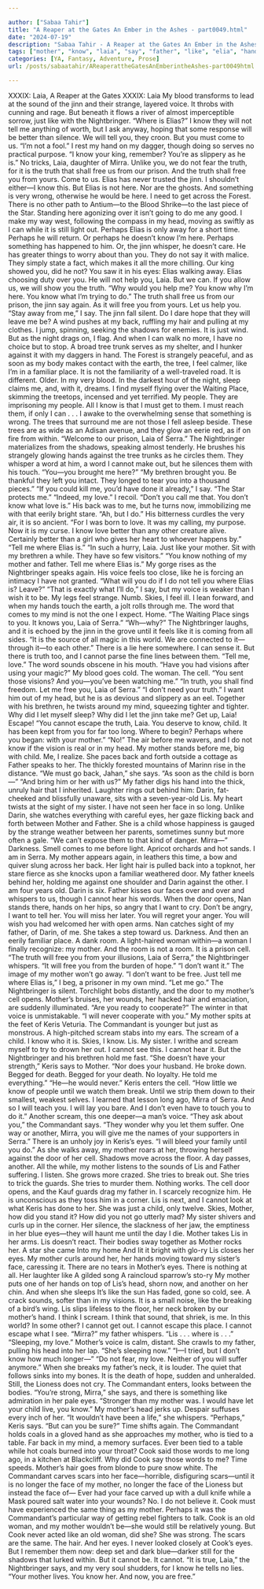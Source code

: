 ```yaml
---

author: ["Sabaa Tahir"]
title: "A Reaper at the Gates An Ember in the Ashes - part0049.html"
date: "2024-07-19"
description: "Sabaa Tahir - A Reaper at the Gates An Ember in the Ashes"
tags: ["mother", "know", "laia", "say", "father", "like", "elia", "hand", "li", "tell", "u", "truth", "free", "nightbringer", "eye", "back", "jinni", "perhaps", "let", "word", "child", "face", "voice", "head", "whisper"]
categories: [YA, Fantasy, Adventure, Prose]
url: /posts/sabaatahir/AReaperattheGatesAnEmberintheAshes-part0049html

---
```



XXXIX: Laia, A Reaper at the Gates
XXXIX: Laia
My blood transforms to lead at the sound of the jinn and their strange, layered voice. It throbs with cunning and rage. But beneath it flows a river of almost imperceptible sorrow, just like with the Nightbringer.
“Where is Elias?” I know they will not tell me anything of worth, but I ask anyway, hoping that some response will be better than silence.
We will tell you, they croon. But you must come to us.
“I’m not a fool.” I rest my hand on my dagger, though doing so serves no practical purpose. “I know your king, remember? You’re as slippery as he is.”
No tricks, Laia, daughter of Mirra. Unlike you, we do not fear the truth, for it is the truth that shall free us from our prison. And the truth shall free you from yours. Come to us.
Elias has never trusted the jinn. I shouldn’t either—I know this. But Elias is not here. Nor are the ghosts. And something is very wrong, otherwise he would be here. I need to get across the Forest. There is no other path to Antium—to the Blood Shrike—to the last piece of the Star.
Standing here agonizing over it isn’t going to do me any good. I make my way west, following the compass in my head, moving as swiftly as I can while it is still light out. Perhaps Elias is only away for a short time. Perhaps he will return.
Or perhaps he doesn’t know I’m here. Perhaps something has happened to him.
Or, the jinn whisper, he doesn’t care. He has greater things to worry about than you. They do not say it with malice. They simply state a fact, which makes it all the more chilling.
Our king showed you, did he not? You saw it in his eyes: Elias walking away. Elias choosing duty over you. He will not help you, Laia. But we can. If you allow us, we will show you the truth.
“Why would you help me? You know why I’m here. You know what I’m trying to do.”
The truth shall free us from our prison, the jinn say again. As it will free you from yours. Let us help you.
“Stay away from me,” I say. The jinn fall silent. Do I dare hope that they will leave me be? A wind pushes at my back, ruffling my hair and pulling at my clothes. I jump, spinning, seeking the shadows for enemies. It is just wind.
But as the night drags on, I flag. And when I can walk no more, I have no choice but to stop. A broad tree trunk serves as my shelter, and I hunker against it with my daggers in hand. The Forest is strangely peaceful, and as soon as my body makes contact with the earth, the tree, I feel calmer, like I’m in a familiar place. It is not the familiarity of a well-traveled road. It is different. Older. In my very blood.
In the darkest hour of the night, sleep claims me, and, with it, dreams. I find myself flying over the Waiting Place, skimming the treetops, incensed and yet terrified. My people. They are imprisoning my people. All I know is that I must get to them. I must reach them, if only I can . . .
I awake to the overwhelming sense that something is wrong. The trees that surround me are not those I fell asleep beside. These trees are as wide as an Adisan avenue, and they glow an eerie red, as if on fire from within.
“Welcome to our prison, Laia of Serra.”
The Nightbringer materializes from the shadows, speaking almost tenderly. He brushes his strangely glowing hands against the tree trunks as he circles them. They whisper a word at him, a word I cannot make out, but he silences them with his touch.
“You—you brought me here?”
“My brethren brought you. Be thankful they left you intact. They longed to tear you into a thousand pieces.”
“If you could kill me, you’d have done it already,” I say. “The Star protects me.”
“Indeed, my love.”
I recoil. “Don’t you call me that. You don’t know what love is.”
His back was to me, but he turns now, immobilizing me with that eerily bright stare. “Ah, but I do.” His bitterness curdles the very air, it is so ancient. “For I was born to love. It was my calling, my purpose. Now it is my curse. I know love better than any other creature alive. Certainly better than a girl who gives her heart to whoever happens by.”
“Tell me where Elias is.”
“In such a hurry, Laia. Just like your mother. Sit with my brethren a while. They have so few visitors.”
“You know nothing of my mother and father. Tell me where Elias is.”
My gorge rises as the Nightbringer speaks again. His voice feels too close, like he is forcing an intimacy I have not granted.
“What will you do if I do not tell you where Elias is? Leave?”
“That is exactly what I’ll do,” I say, but my voice is weaker than I wish it to be. My legs feel strange. Numb. Skies, I feel ill. I lean forward, and when my hands touch the earth, a jolt rolls through me. The word that comes to my mind is not the one I expect. Home.
“The Waiting Place sings to you. It knows you, Laia of Serra.”
“Wh—why?”
The Nightbringer laughs, and it is echoed by the jinn in the grove until it feels like it is coming from all sides. “It is the source of all magic in this world. We are connected to it—through it—to each other.”
There is a lie here somewhere. I can sense it. But there is truth too, and I cannot parse the fine lines between them.
“Tell me, love.” The word sounds obscene in his mouth. “Have you had visions after using your magic?”
My blood goes cold. The woman. The cell. “You sent those visions? And you—you’ve been watching me.”
“In truth, you shall find freedom. Let me free you, Laia of Serra.”
“I don’t need your truth.” I want him out of my head, but he is as devious and slippery as an eel. Together with his brethren, he twists around my mind, squeezing tighter and tighter. Why did I let myself sleep? Why did I let the jinn take me? Get up, Laia! Escape!
“You cannot escape the truth, Laia. You deserve to know, child. It has been kept from you for far too long. Where to begin? Perhaps where you began: with your mother.”
“No!”
The air before me wavers, and I do not know if the vision is real or in my head. My mother stands before me, big with child. Me, I realize. She paces back and forth outside a cottage as Father speaks to her. The thickly forested mountains of Marinn rise in the distance.
“We must go back, Jahan,” she says. “As soon as the child is born—”
“And bring him or her with us?” My father digs his hand into the thick, unruly hair that I inherited. Laughter rings out behind him: Darin, fat-cheeked and blissfully unaware, sits with a seven-year-old Lis. My heart twists at the sight of my sister. I have not seen her face in so long. Unlike Darin, she watches everything with careful eyes, her gaze flicking back and forth between Mother and Father. She is a child whose happiness is gauged by the strange weather between her parents, sometimes sunny but more often a gale.
“We can’t expose them to that kind of danger. Mirra—”
Darkness. Smell comes to me before light. Apricot orchards and hot sands. I am in Serra. My mother appears again, in leathers this time, a bow and quiver slung across her back. Her light hair is pulled back into a topknot, her stare fierce as she knocks upon a familiar weathered door. My father kneels behind her, holding me against one shoulder and Darin against the other. I am four years old. Darin is six. Father kisses our faces over and over and whispers to us, though I cannot hear his words.
When the door opens, Nan stands there, hands on her hips, so angry that I want to cry. Don’t be angry, I want to tell her. You will miss her later. You will regret your anger. You will wish you had welcomed her with open arms. Nan catches sight of my father, of Darin, of me. She takes a step toward us.
Darkness. And then an eerily familiar place. A dank room. A light-haired woman within—a woman I finally recognize: my mother. And the room is not a room. It is a prison cell.
“The truth will free you from your illusions, Laia of Serra,” the Nightbringer whispers. “It will free you from the burden of hope.”
“I don’t want it.” The image of my mother won’t go away. “I don’t want to be free. Just tell me where Elias is,” I beg, a prisoner in my own mind. “Let me go.”
The Nightbringer is silent. Torchlight bobs distantly, and the door to my mother’s cell opens. Mother’s bruises, her wounds, her hacked hair and emaciation, are suddenly illuminated.
“Are you ready to cooperate?” The winter in that voice is unmistakable.
“I will never cooperate with you.” My mother spits at the feet of Keris Veturia. The Commandant is younger but just as monstrous. A high-pitched scream stabs into my ears. The scream of a child. I know who it is. Skies, I know. Lis. My sister.
I writhe and scream myself to try to drown her out. I cannot see this. I cannot hear it. But the Nightbringer and his brethren hold me fast.
“She doesn’t have your strength,” Keris says to Mother. “Nor does your husband. He broke down. Begged for death. Begged for your death. No loyalty. He told me everything.”
“He—he would never.”
Keris enters the cell. “How little we know of people until we watch them break. Until we strip them down to their smallest, weakest selves. I learned that lesson long ago, Mirra of Serra. And so I will teach you. I will lay you bare. And I don’t even have to touch you to do it.”
Another scream, this one deeper—a man’s voice.
“They ask about you,” the Commandant says. “They wonder why you let them suffer. One way or another, Mirra, you will give me the names of your supporters in Serra.” There is an unholy joy in Keris’s eyes. “I will bleed your family until you do.”
As she walks away, my mother roars at her, throwing herself against the door of her cell. Shadows move across the floor. A day passes, another. All the while, my mother listens to the sounds of Lis and Father suffering. I listen. She grows more crazed. She tries to break out. She tries to trick the guards. She tries to murder them. Nothing works.
The cell door opens, and the Kauf guards drag my father in. I scarcely recognize him. He is unconscious as they toss him in a corner. Lis is next, and I cannot look at what Keris has done to her. She was just a child, only twelve. Skies, Mother, how did you stand it? How did you not go utterly mad?
My sister shivers and curls up in the corner. Her silence, the slackness of her jaw, the emptiness in her blue eyes—they will haunt me until the day I die.
Mother takes Lis in her arms. Lis doesn’t react. Their bodies sway together as Mother rocks her.
A star she came
Into my home
And lit it bright with glo-ry
Lis closes her eyes. My mother curls around her, her hands moving toward my sister’s face, caressing it. There are no tears in Mother’s eyes. There is nothing at all.
Her laughter like
A gilded song
A raincloud sparrow’s sto-ry
My mother puts one of her hands on top of Lis’s head, shorn now, and another on her chin.
And when she sleeps
It’s like the sun
Has faded, gone so cold, see.
A crack sounds, softer than in my visions. It is a small noise, like the breaking of a bird’s wing. Lis slips lifeless to the floor, her neck broken by our mother’s hand.
I think I scream. I think that sound, that shriek, is me. In this world? In some other? I cannot get out. I cannot escape this place. I cannot escape what I see.
“Mirra?” my father whispers. “Lis . . . where is . . .”
“Sleeping, my love.” Mother’s voice is calm, distant. She crawls to my father, pulling his head into her lap. “She’s sleeping now.”
“I—I tried, but I don’t know how much longer—”
“Do not fear, my love. Neither of you will suffer anymore.”
When she breaks my father’s neck, it is louder. The quiet that follows sinks into my bones. It is the death of hope, sudden and unheralded.
Still, the Lioness does not cry.
The Commandant enters, looks between the bodies. “You’re strong, Mirra,” she says, and there is something like admiration in her pale eyes. “Stronger than my mother was. I would have let your child live, you know.”
My mother’s head jerks up. Despair suffuses every inch of her. “It wouldn’t have been a life,” she whispers.
“Perhaps,” Keris says. “But can you be sure?”
Time shifts again. The Commandant holds coals in a gloved hand as she approaches my mother, who is tied to a table.
Far back in my mind, a memory surfaces. Ever been tied to a table while hot coals burned into your throat? Cook said those words to me long ago, in a kitchen at Blackcliff. Why did Cook say those words to me?
Time speeds. Mother’s hair goes from blonde to pure snow white. The Commandant carves scars into her face—horrible, disfiguring scars—until it is no longer the face of my mother, no longer the face of the Lioness but instead the face of—
Ever had your face carved up with a dull knife while a Mask poured salt water into your wounds?
No. I do not believe it. Cook must have experienced the same thing as my mother. Perhaps it was the Commandant’s particular way of getting rebel fighters to talk. Cook is an old woman, and my mother wouldn’t be—she would still be relatively young.
But Cook never acted like an old woman, did she? She was strong. The scars are the same. The hair.
And her eyes. I never looked closely at Cook’s eyes. But I remember them now: deep set and dark blue—darker still for the shadows that lurked within.
But it cannot be. It cannot.
“It is true, Laia,” the Nightbringer says, and my very soul shudders, for I know he tells no lies. “Your mother lives. You know her. And now, you are free.”
